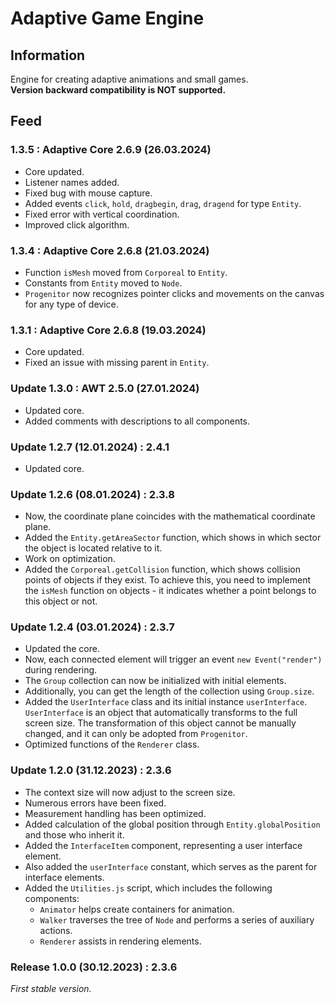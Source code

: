 # Adaptive Game Engine

## Information
Engine for creating adaptive animations and small games.\
**Version backward compatibility is NOT supported.**

## Feed
### 1.3.5 : Adaptive Core 2.6.9 (26.03.2024)
- Core updated.
- Listener names added.
- Fixed bug with mouse capture.
- Added events `click`, `hold`, `dragbegin`, `drag`, `dragend` for type `Entity`.
- Fixed error with vertical coordination.
- Improved click algorithm.

### 1.3.4 : Adaptive Core 2.6.8 (21.03.2024)
- Function `isMesh` moved from `Corporeal` to `Entity`.
- Constants from `Entity` moved to `Node`.
- `Progenitor` now recognizes pointer clicks and movements on the canvas for any type of device.

### 1.3.1 : Adaptive Core 2.6.8 (19.03.2024)
- Core updated.
- Fixed an issue with missing parent in `Entity`.

### Update 1.3.0 : AWT 2.5.0 (27.01.2024)
- Updated core.
- Added comments with descriptions to all components.

### Update 1.2.7 (12.01.2024) : 2.4.1
- Updated core.

### Update 1.2.6 (08.01.2024) : 2.3.8
- Now, the coordinate plane coincides with the mathematical coordinate plane.
- Added the `Entity.getAreaSector` function, which shows in which sector the object is located relative to it.
- Work on optimization.
- Added the `Corporeal.getCollision` function, which shows collision points of objects if they exist. To achieve this, you need to implement the `isMesh` function on objects - it indicates whether a point belongs to this object or not.

### Update 1.2.4 (03.01.2024) : 2.3.7
- Updated the core.
- Now, each connected element will trigger an event `new Event("render")` during rendering.
- The `Group` collection can now be initialized with initial elements.
- Additionally, you can get the length of the collection using `Group.size`.
- Added the `UserInterface` class and its initial instance `userInterface`. `UserInterface` is an object that automatically transforms to the full screen size. The transformation of this object cannot be manually changed, and it can only be adopted from `Progenitor`.
- Optimized functions of the `Renderer` class.

### Update 1.2.0 (31.12.2023) : 2.3.6
- The context size will now adjust to the screen size.
- Numerous errors have been fixed.
- Measurement handling has been optimized.
- Added calculation of the global position through `Entity.globalPosition` and those who inherit it.
- Added the `InterfaceItem` component, representing a user interface element.
- Also added the `userInterface` constant, which serves as the parent for interface elements.
- Added the `Utilities.js` script, which includes the following components:
  - `Animator` helps create containers for animation.
  - `Walker` traverses the tree of `Node` and performs a series of auxiliary actions.
  - `Renderer` assists in rendering elements.

### Release 1.0.0 (30.12.2023) : 2.3.6
*First stable version.*